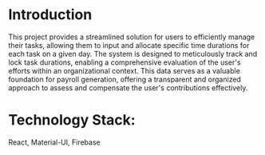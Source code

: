 
# Introduction
This project provides a streamlined solution for users to efficiently manage their tasks, allowing them to input and allocate specific time durations for each task on a given day. The system is designed to meticulously track and lock task durations, enabling a comprehensive evaluation of the user's efforts within an organizational context. This data serves as a valuable foundation for payroll generation, offering a transparent and organized approach to assess and compensate the user's contributions effectively.

# Technology Stack:
React, Material-UI, Firebase
